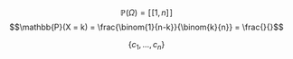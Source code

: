 $$\mathbb{P}(\Omega) = [\![1, n]\!]$$
$$\mathbb{P}(X = k) = \frac{\binom{1}{n-k}}{\binom{k}{n}} = \frac{}{}$$

$$\{ c_{1}, \dots, c_{n} \}$$
